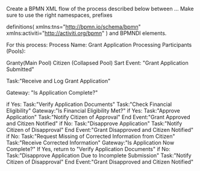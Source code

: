 Create a BPMN XML flow of the process described below between
<process>...</process>
Make sure to use the right
namespaces,
prefixes

definitions(
 xmlns:tns="http://bpmn.io/schema/bpmn"
  xmlns:activiti="http://activiti.org/bpmn"
)
and BPMNDI elements.

For this process:
<process>
Process Name: Grant Application Processing
Participants (Pools):

Granty(Main Pool)
Citizen (Collapsed Pool)
Sart Event: "Grant Application Submitted"

Task:"Receive and Log Grant Application"

Gateway: "Is Application Complete?"

if Yes:
Task:"Verify Application Documents"
Task:"Check Financial Eligibility"
Gateway:"Is Financial Eligibility Met?"
if Yes:
Task:"Approve Application"
Task:"Notify Citizen of Approval"
End Event:"Grant Approved and Citizen Notified"
if No:
Task:"Disapprove Application"
Task:"Notify Citizen of Disapproval"
End Event:"Grant Disapproved and Citizen Notified"
if No:
Task:"Request Missing of Corrected Information from Citizen"
Task:"Receive Corrected Information"
Gateway:"Is Application Now Complete?"
If Yes, return to "Verify Application Documents"
if No:
Task:"Disapprove Application Due to Incomplete Submission"
Task:"Notify Citizen of Disapproval"
End Event:"Grant Disapproved and Citizen Notified"
</process>
```